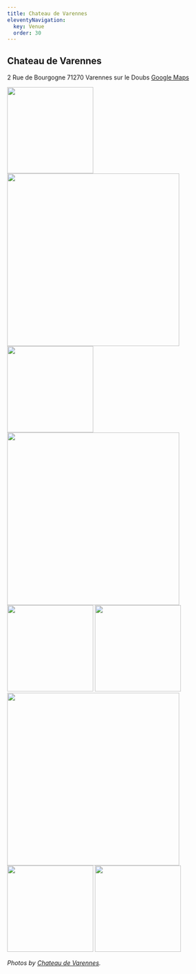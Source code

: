 ```yaml
---
title: Chateau de Varennes
eleventyNavigation:
  key: Venue
  order: 30
---
```

## Chateau de Varennes
2 Rue de Bourgogne
71270 Varennes sur le Doubs
[Google Maps](https://goo.gl/maps/fuL5nbYstH9qEy5WA)
<!-- excerpt -->

<div class="c-post__content--full-width c-gallery">
  <img class="c-gallery__item" loading="lazy" src="~wedding/images/gallery/82061356_610675116162079_4632781258364324310_n.jpg?name=wedding/{{ page.fileSlug }}/green.[contenthash:8].[ext]&size=200" width="200" height="200" />
  <img class="c-gallery__item c-gallery__item--wide c-gallery__item--tall" loading="lazy" src="~wedding/images/gallery/47125467_1921673317902465_3895809820241952768_o.jpg?name=wedding/{{ page.fileSlug }}/chateau.[contenthash:8].[ext]&size=400" width="400" height="400" />
  <img class="c-gallery__item" loading="lazy" src="~wedding/images/gallery/73231256_224941815162172_2145329678023661389_n.jpg?name=wedding/{{ page.fileSlug }}/snack.[contenthash:8].[ext]&size=200" width="200" height="200" />
  <img class="c-gallery__item c-gallery__item--wide c-gallery__item--tall" loading="lazy" src="~wedding/images/gallery/90886115_899125987185254_3061256830352329655_n.jpg?name=wedding/{{ page.fileSlug }}/plate.[contenthash:8].[ext]&size=400" width="400" height="400" />
  <img class="c-gallery__item" loading="lazy" src="~wedding/images/gallery/89089562_1748982068583392_8684111054191693348_n.jpg?name=wedding/{{ page.fileSlug }}/lounge.[contenthash:8].[ext]&size=200" width="200" height="200" />
  <img class="c-gallery__item" loading="lazy" src="~wedding/images/gallery/81835230_589911271850496_4428634656660481555_n.jpg?name=wedding/{{ page.fileSlug }}/server.[contenthash:8].[ext]&size=200" width="200" height="200" />
  <img class="c-gallery__item c-gallery__item--wide c-gallery__item--tall" loading="lazy" src="~wedding/images/gallery/90324726_211819969912013_6522358949663784469_n.jpg?name=wedding/{{ page.fileSlug }}/orangery.[contenthash:8].[ext]&size=400" width="400" height="400" />
  <img class="c-gallery__item" loading="lazy" src="~wedding/images/gallery/79648779_468764274073708_9214014065837982214_n.jpg?name=wedding/{{ page.fileSlug }}/glass.[contenthash:8].[ext]&size=200" width="200" height="200" />
  <img class="c-gallery__item" loading="lazy" src="~wedding/images/gallery/92188699_527042904840860_8183432775295312511_n.jpg?name=wedding/{{ page.fileSlug }}/pool.[contenthash:8].[ext]&size=200" width="200" height="200" />
</div>

_Photos by [Chateau de Varennes][instagram]._

[instagram]: https://www.instagram.com/chateaudevarennes/
